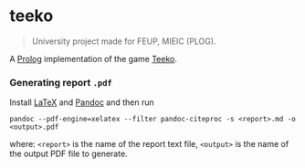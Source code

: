 # teeko

> University project made for FEUP, MIEIC (PLOG).

A [Prolog][1] implementation of the game [Teeko][2].

### Generating report `.pdf`

Install [LaTeX][3] and [Pandoc][4] and then run
```
pandoc --pdf-engine=xelatex --filter pandoc-citeproc -s <report>.md -o <output>.pdf
```
where:
`<report>` is the name of the report text file,
`<output>` is the name of the output PDF file to generate.

[1]: https://en.wikipedia.org/wiki/Prolog
[2]: https://en.wikipedia.org/wiki/Teeko
[3]: https://www.latex-project.org/get/
[4]: https://pandoc.org/

